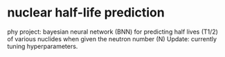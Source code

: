 # nuclear half-life prediction
phy project: bayesian neural network (BNN) for predicting half lives (T1/2) of various nuclides when given the neutron number (N)
Update: currently tuning hyperparameters.
